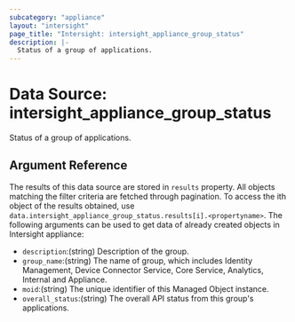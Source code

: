 ```yaml
---
subcategory: "appliance"
layout: "intersight"
page_title: "Intersight: intersight_appliance_group_status"
description: |-
  Status of a group of applications.
---
```


# Data Source: intersight_appliance_group_status
Status of a group of applications.
## Argument Reference
The results of this data source are stored in `results` property.
All objects matching the filter criteria are fetched through pagination.
To access the ith object of the results obtained, use `data.intersight_appliance_group_status.results[i].<propertyname>`.
The following arguments can be used to get data of already created objects in Intersight appliance:
* `description`:(string) Description of the group. 
* `group_name`:(string) The name of group, which includes Identity Management, Device Connector Service, Core Service, Analytics, Internal and Appliance. 
* `moid`:(string) The unique identifier of this Managed Object instance. 
* `overall_status`:(string) The overall API status from this group's applications. 
 